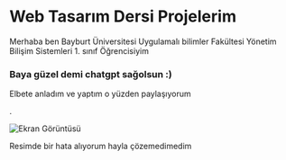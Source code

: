 # Web Tasarım Dersi Projelerim
Merhaba ben Bayburt Üniversitesi Uygulamalı bilimler Fakültesi Yönetim Bilişim Sistemleri 1. sınıf Öğrencisiyim 

### Baya güzel demi chatgpt sağolsun :) 
Elbete anladım ve yaptım o yüzden paylaşıyorum

.


![Ekran Görüntüsü](./Ekran.png) 

Resimde bir hata alıyorum hayla çözemedimedim



